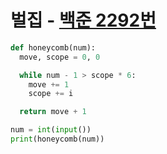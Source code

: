 # 벌집 - [백준 2292번](https://www.acmicpc.net/problem/2292)

```python
def honeycomb(num):
  move, scope = 0, 0

  while num - 1 > scope * 6:
    move += 1
    scope += i

  return move + 1

num = int(input())
print(honeycomb(num))
```

